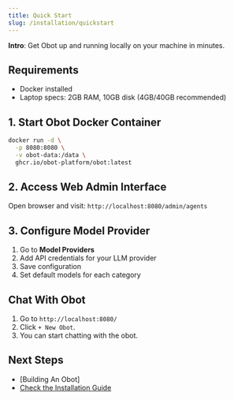 ```yaml
---
title: Quick Start
slug: /installation/quickstart
---
```


**Intro**: Get Obot up and running locally on your machine in minutes.

## Requirements

- Docker installed
- Laptop specs: 2GB RAM, 10GB disk (4GB/40GB recommended)

## 1. Start Obot Docker Container

```bash
docker run -d \
  -p 8080:8080 \
  -v obot-data:/data \
  ghcr.io/obot-platform/obot:latest
```

## 2. Access Web Admin Interface

Open browser and visit: `http://localhost:8080/admin/agents`

## 3. Configure Model Provider

1. Go to **Model Providers**
2. Add API credentials for your LLM provider
3. Save configuration
4. Set default models for each category

## Chat With Obot

1. Go to `http://localhost:8080/`
1. Click `+ New Obot`.
1. You can start chatting with the obot.

## Next Steps

- [Building An Obot]
- [Check the Installation Guide](/installation/overview)  
